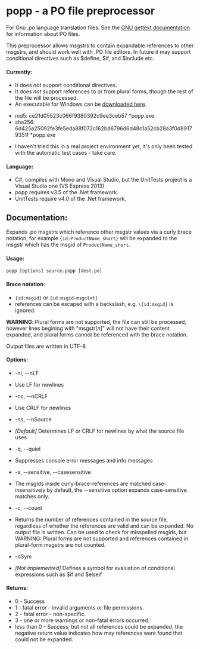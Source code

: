 # popp - a PO file preprocessor 
For Gnu .po language translation files. See the [GNU gettext documentation](https://www.gnu.org/software/gettext/manual/html_node/index.html) for information about PO files.


This preprocessor allows msgstrs to contain expandable references
to other msgstrs, and should work well with .PO file editors. In 
future it may support conditional directives such as $define, $if, 
and $include etc.

#### Currently:
  * It does *not* support conditional directives.
  * It does *not* support references to or from plural forms, though the rest of the file will be processed.
  * An executable for Windows can be [downloaded here](https://mega.co.nz/#!jN02nTya!-u0OEfuKOuq-dZ79kFH8oIPfWMM7U4M4h74s5JR5rGQ).
   - md5: ce21d05523c066f9380392c9ee3ceb57 *popp.exe
   - sha256: 6d425a25092fe3fe5eda88f072c162bd6796d6d48c1a52cb28a3f0d89179351f *popp.exe
  * I haven't tried this in a real project environment yet, it's only been tested with the automatic test cases - take care.

#### Language:
  * C#, compiles with Mono and Visual Studio, but the UnitTests project is a Visual Studio one (VS Express 2013).
  * popp requires v3.5 of the .Net framework.
  * UnitTests require v4.0 of the .Net framework.

## Documentation:

Expands .po msgstrs which reference other msgstr values via a curly brace
notation, for example `{id:ProductName_short}` will be expanded to the msgstr
which has the msgid of `ProductName_short`.

#### Usage:                                                                                                                                                                         
    popp [options] source.popp [dest.po]

#### Brace notation:

 * `{id:msgid}` or `{id:msgid-msgctxt}`
 * references can be escaped with a backslash, e.g. `\{id:msgid}` is ignored.	
	
**WARNING**: Plural forms are not supported, the file can still be processed,
however lines begining with "msgstr[_n_]" will not have their content expanded,
and plural forms cannot be referenced with the brace notation.

Output files are written in UTF-8


#### Options:

 * -nl, --nLF
  - Use LF for newlines

 * -nc, --nCRLF
  - Use CRLF for newlines

 * -ns, --nSource
  - _[Default]_ Determines LF or CRLF for newlines by what the source file
    uses

 * -q, --quiet
  - Suppresses console error messages and info messages

 * -s, --sensitive, --casesensitive
  - The msgids inside curly-brace-references are matched case-insensitively 
    by default, the --sensitive option expands case-sensitive matches only.
  
 * -c, --count    
  - Returns the number of references contained in the source file, regardless
    of whether the references are valid and can be expanded. No output file 
    is written. Can be used to check for misspelled msgids, but
    WARNING: Plural forms are not supported and references contained in 
    plural-form msgstrs are not counted.
	
 * -dSym
  - _[Not implemented]_ Defines a symbol for evaluation of conditional
    expressions such as $if and $elseif

#### Returns:
 * 0 - Success
 * 1 - fatal error - invalid arguments or file permissions.
 * 2 - fatal error - non-specific.
 * 3 - one or more warnings or non-fatal errors occurred.
 * less than 0 - Success, but not all references could be expanded, the
                  negative return value indicates how may references were
                  found that could not be expanded.
